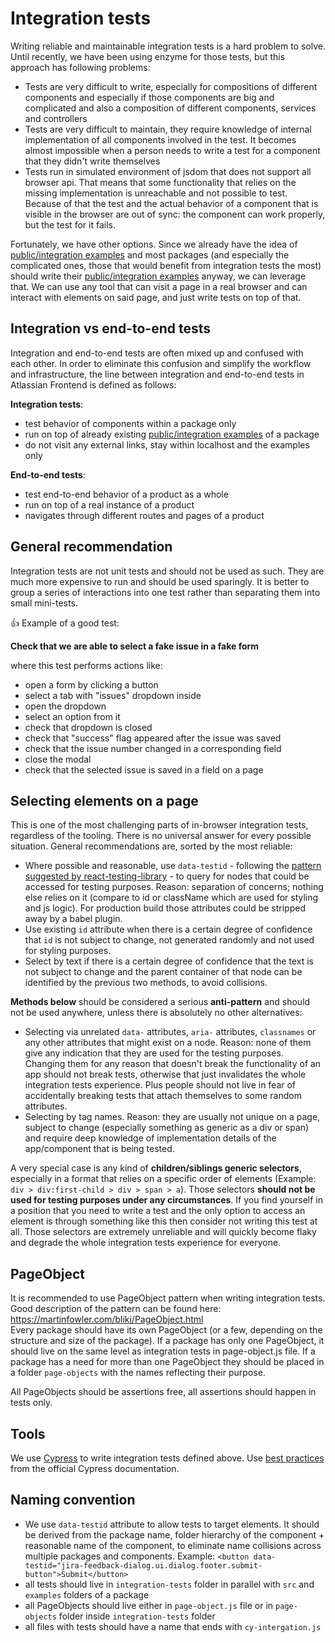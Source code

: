 # Integration tests

Writing reliable and maintainable integration tests is a hard problem to solve. Until recently, we
have been using enzyme for those tests, but this approach has following problems:

- Tests are very difficult to write, especially for compositions of different components and
  especially if those components are big and complicated and also a composition of different
  components, services and controllers
- Tests are very difficult to maintain, they require knowledge of internal implementation of all
  components involved in the test. It becomes almost impossible when a person needs to write a test
  for a component that they didn't write themselves
- Tests run in simulated environment of jsdom that does not support all browser api. That means that
  some functionality that relies on the missing implementation is unreachable and not possible to
  test. Because of that the test and the actual behavior of a component that is visible in the
  browser are out of sync: the component can work properly, but the test for it fails.

Fortunately, we have other options. Since we already have the idea of
[public/integration examples](./public-and-integration-examples.md) and most packages (and
especially the complicated ones, those that would benefit from integration tests the most) should
write their [public/integration examples](./public-and-integration-examples.md) anyway, we can
leverage that. We can use any tool that can visit a page in a real browser and can interact with
elements on said page, and just write tests on top of that.

## Integration vs end-to-end tests

Integration and end-to-end tests are often mixed up and confused with each other. In order to
eliminate this confusion and simplify the workflow and infrastructure, the line between integration
and end-to-end tests in Atlassian Frontend is defined as follows:

**Integration tests**:

- test behavior of components within a package only
- run on top of already existing [public/integration examples](./public-and-integration-examples.md)
  of a package
- do not visit any external links, stay within localhost and the examples only

**End-to-end tests**:

- test end-to-end behavior of a product as a whole
- run on top of a real instance of a product
- navigates through different routes and pages of a product

## General recommendation

Integration tests are not unit tests and should not be used as such. They are much more expensive to
run and should be used sparingly. It is better to group a series of interactions into one test
rather than separating them into small mini-tests.

👍 Example of a good test:

**Check that we are able to select a fake issue in a fake form**

where this test performs actions like:

- open a form by clicking a button
- select a tab with "issues" dropdown inside
- open the dropdown
- select an option from it
- check that dropdown is closed
- check that "success" flag appeared after the issue was saved
- check that the issue number changed in a corresponding field
- close the modal
- check that the selected issue is saved in a field on a page

## Selecting elements on a page

This is one of the most challenging parts of in-browser integration tests, regardless of the
tooling. There is no universal answer for every possible situation. General recommendations are,
sorted by the most reliable:

- Where possible and reasonable, use `data-testid` - following the
  [pattern suggested by react-testing-library](https://testing-library.com/docs/dom-testing-library/api-queries#bytestid) -
  to query for nodes that could be accessed for
  testing purposes. Reason: separation of concerns; nothing else relies on it (compare to id or
  className which are used for styling and js logic). For production build those attributes could be
  stripped away by a babel plugin.
- Use existing `id` attribute when there is a certain degree of confidence that `id` is not subject
  to change, not generated randomly and not used for styling purposes.
- Select by text if there is a certain degree of confidence that the text is not subject to change
  and the parent container of that node can be identified by the previous two methods, to avoid
  collisions.

**Methods below** should be considered a serious **anti-pattern** and should not be used anywhere,
unless there is absolutely no other alternatives:

- Selecting via unrelated `data-` attributes, `aria-` attributes, `classnames` or any other
  attributes that might exist on a node. Reason: none of them give any indication that they are used
  for the testing purposes. Changing them for any reason that doesn't break the functionality of an
  app should not break tests, otherwise that just invalidates the whole integration tests
  experience. Plus people should not live in fear of accidentally breaking tests that attach
  themselves to some random attributes.
- Selecting by tag names. Reason: they are usually not unique on a page, subject to change
  (especially something as generic as a div or span) and require deep knowledge of implementation
  details of the app/component that is being tested.

A very special case is any kind of **children/siblings generic selectors**, especially in a format
that relies on a specific order of elements (Example: `div > div:first-child > div > span > a`).
Those selectors **should not be used for testing purposes under any circumstances**. If you find
yourself in a position that you need to write a test and the only option to access an element is
through something like this then consider not writing this test at all. Those selectors are
extremely unreliable and will quickly become flaky and degrade the whole integration tests
experience for everyone.

## PageObject

It is recommended to use PageObject pattern when writing integration tests. Good description of the
pattern can be found here: https://martinfowler.com/bliki/PageObject.html  
 Every package should have its own PageObject (or a few, depending on the structure and size of the package).
If a package has only one PageObject, it should live on the same level as integration tests in page-object.js
file. If a package has a need for more than one PageObject they should be placed in a folder `page-objects`
with the names reflecting their purpose.

All PageObjects should be assertions free, all assertions should happen in tests only.

## Tools

We use [Cypress](https://www.cypress.io/) to write integration tests defined above. Use
[best practices](https://docs.cypress.io/guides/references/best-practices.html#Selecting-Elements)
from the official Cypress documentation.

## Naming convention

- We use `data-testid` attribute to allow tests to target elements. It should be derived from the
  package name, folder hierarchy of the component + reasonable name of the component, to eliminate
  name collisions across multiple packages and components. Example:
  `<button data-testid="jira-feedback-dialog.ui.dialog.footer.submit-button">Submit</button>`
- all tests should live in `integration-tests` folder in parallel with `src` and `examples` folders
  of a package
- all PageObjects should live either in `page-object.js` file or in `page-objects` folder inside
  `integration-tests` folder
- all files with tests should have a name that ends with `cy-intergation.js`
